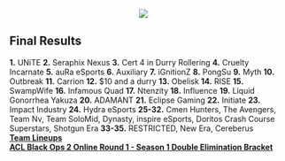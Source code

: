 <div id="q" style="padding: 0 10px;">
<center><img src="https://trello-attachments.s3.amazonaws.com/50b2eadcd4069e595f01e1be/50eaa9120e0fb98152001f8e/18f562872dfc6caea2606b57fa5c6bf5/Black_Ops_2_Online_Round_1_600_x_210.png"></center>

<h2>Final Results</h2>

<p>
<b>1.</b> UNiTE
<b>2.</b> Seraphix Nexus
<b>3.</b> Cert 4 in Durry Rollering
<b>4.</b> Cruelty Incarnate
<b>5.</b> auRa eSports
<b>6.</b> Auxiliary
<b>7.</b> iGnitionZ
<b>8.</b> PongSu
<b>9.</b> Myth
<b>10.</b> Outbreak
<b>11.</b> Carrion 
<b>12.</b> $10 and a durry 
<b>13.</b> Obelisk 
<b>14.</b> RISE 
<b>15.</b> SwampWife 
<b>16.</b> Infamous Quad 
<b>17.</b> Ntenzity 
<b>18.</b> Influence 
<b>19.</b> Liquid Gonorrhea Yakuza 
<b>20.</b> ADAMANT 
<b>21.</b> Eclipse Gaming 
<b>22.</b> Initiate 
<b>23.</b> Impact Industry 
<b>24.</b> Hydra eSports 
<b>25-32.</b> Cmen Hunters, The Avengers, Team Nv, Team SoloMid, Dynasty, inspire eSports, Doritos Crash Course Superstars, Shotgun Era 
<b>33-35.</b> RESTRICTED, New Era, Cereberus  
<br><b>
<a href="http://www.aclpro.com.au/forums/topic/19816-acl-black-ops-2-online-round-1-season-1-registration-thread">Team Lineups</a><b><br>
<a href="http://challonge.com/ACLBlops2OR1">ACL Black Ops 2 Online Round 1 - Season 1 Double Elimination Bracket</a><b>
</b></b></b></p>
</div>